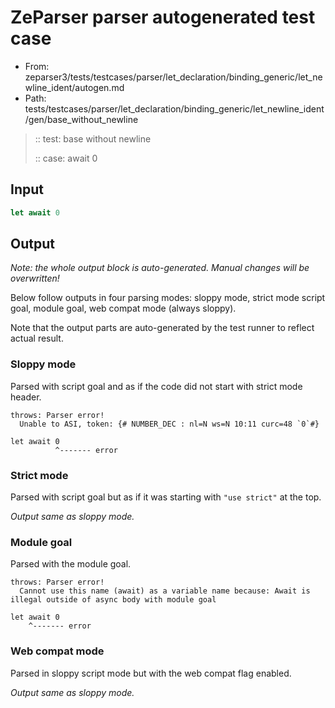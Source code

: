 # ZeParser parser autogenerated test case

- From: zeparser3/tests/testcases/parser/let_declaration/binding_generic/let_newline_ident/autogen.md
- Path: tests/testcases/parser/let_declaration/binding_generic/let_newline_ident/gen/base_without_newline

> :: test: base without newline
>
> :: case: await 0

## Input


`````js
let await 0
`````

## Output

_Note: the whole output block is auto-generated. Manual changes will be overwritten!_

Below follow outputs in four parsing modes: sloppy mode, strict mode script goal, module goal, web compat mode (always sloppy).

Note that the output parts are auto-generated by the test runner to reflect actual result.

### Sloppy mode

Parsed with script goal and as if the code did not start with strict mode header.

`````
throws: Parser error!
  Unable to ASI, token: {# NUMBER_DEC : nl=N ws=N 10:11 curc=48 `0`#}

let await 0
          ^------- error
`````

### Strict mode

Parsed with script goal but as if it was starting with `"use strict"` at the top.

_Output same as sloppy mode._

### Module goal

Parsed with the module goal.

`````
throws: Parser error!
  Cannot use this name (await) as a variable name because: Await is illegal outside of async body with module goal

let await 0
    ^------- error
`````


### Web compat mode

Parsed in sloppy script mode but with the web compat flag enabled.

_Output same as sloppy mode._
